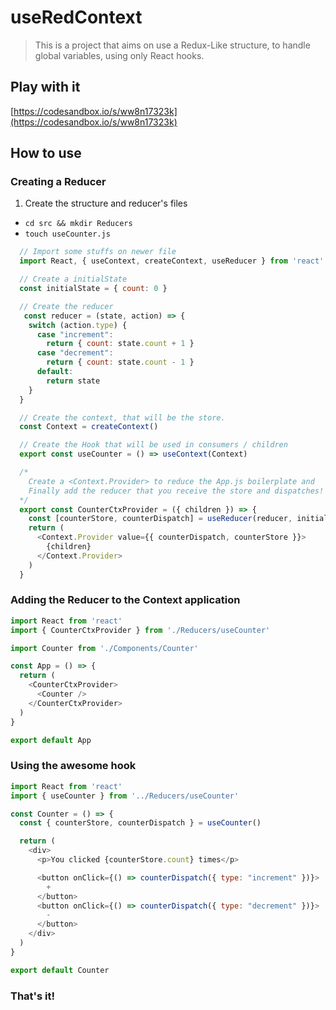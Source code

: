 # useRedContext
> This is a project that aims on use a Redux-Like structure, to handle global variables, using only React hooks.

## Play with it
[https://codesandbox.io/s/ww8n17323k](https://codesandbox.io/s/ww8n17323k)

## How to use

### Creating a Reducer
1. Create the structure and reducer's files
- `cd src && mkdir Reducers`
- `touch useCounter.js`

```js
  // Import some stuffs on newer file
  import React, { useContext, createContext, useReducer } from 'react'

  // Create a initialState
  const initialState = { count: 0 }

  // Create the reducer
   const reducer = (state, action) => {
    switch (action.type) {
      case "increment":
        return { count: state.count + 1 }
      case "decrement":
        return { count: state.count - 1 }
      default:
        return state
    }
  }

  // Create the context, that will be the store.
  const Context = createContext()

  // Create the Hook that will be used in consumers / children
  export const useCounter = () => useContext(Context)

  /* 
    Create a <Context.Provider> to reduce the App.js boilerplate and 
    Finally add the reducer that you receive the store and dispatches!
  */
  export const CounterCtxProvider = ({ children }) => {
    const [counterStore, counterDispatch] = useReducer(reducer, initialState)
    return (
      <Context.Provider value={{ counterDispatch, counterStore }}>
        {children}
      </Context.Provider>
    )
  }

```

### Adding the Reducer to the Context application

```js
import React from 'react'
import { CounterCtxProvider } from './Reducers/useCounter'

import Counter from './Components/Counter'

const App = () => {
  return (
    <CounterCtxProvider>
      <Counter />
    </CounterCtxProvider>
  )
}

export default App

```

### Using the awesome hook

```js
import React from 'react'
import { useCounter } from '../Reducers/useCounter'

const Counter = () => {
  const { counterStore, counterDispatch } = useCounter()

  return (
    <div>
      <p>You clicked {counterStore.count} times</p>

      <button onClick={() => counterDispatch({ type: "increment" })}>
        +
      </button>
      <button onClick={() => counterDispatch({ type: "decrement" })}>
        -
      </button>
    </div>
  )
}

export default Counter
```

### That's it!
